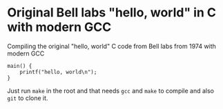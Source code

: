 # Original Bell labs "hello, world" in C with modern GCC
Compiling the original "hello, world" C code from Bell labs from 1974 with modern GCC

```
main() {
    printf("hello, world\n");
}
```

Just run `make` in the root and that needs `gcc` and `make` to compile and also `git` to clone it.
